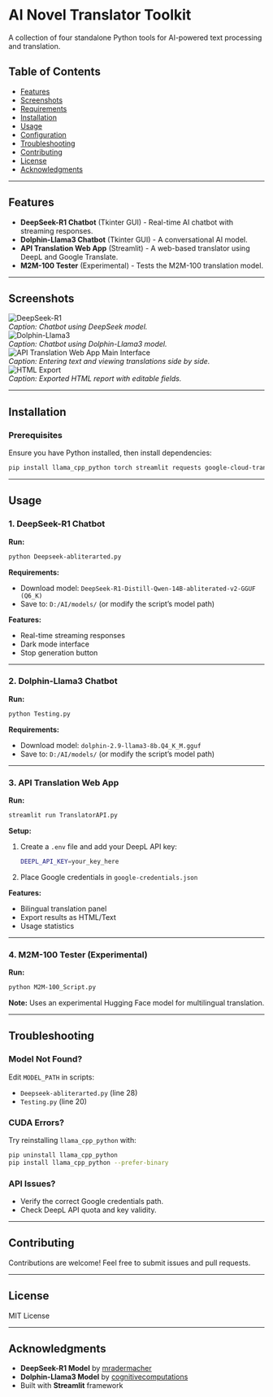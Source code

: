 # AI Novel Translator Toolkit

A collection of four standalone Python tools for AI-powered text processing and translation.

## Table of Contents

- [Features](#features)
- [Screenshots](#screenshots)
- [Requirements](#requirements)
- [Installation](#installation)
- [Usage](#usage)
- [Configuration](#configuration)
- [Troubleshooting](#troubleshooting)
- [Contributing](#contributing)
- [License](#license)
- [Acknowledgments](#acknowledgments)

---

## Features

- **DeepSeek-R1 Chatbot** (Tkinter GUI) - Real-time AI chatbot with streaming responses.
- **Dolphin-Llama3 Chatbot** (Tkinter GUI) - A conversational AI model.
- **API Translation Web App** (Streamlit) - A web-based translator using DeepL and Google Translate.
- **M2M-100 Tester** (Experimental) - Tests the M2M-100 translation model.

---

## Screenshots

![DeepSeek-R1](asset/DeepLLocal.jpg)  
_Caption: Chatbot using DeepSeek model._  
![Dolphin-Llama3](asset/dolphin-2.9.jpg)  
_Caption: Chatbot using Dolphin-Llama3 model._
![API Translation Web App Main Interface](asset/API_Translator.jpg)  
_Caption: Entering text and viewing translations side by side._  
![HTML Export](asset/TL_HTML.jpg)  
_Caption: Exported HTML report with editable fields._

---

## Installation

### Prerequisites

Ensure you have Python installed, then install dependencies:

```sh
pip install llama_cpp_python torch streamlit requests google-cloud-translate python-dotenv plyer psutil transformers sentencepiece
```

---

## Usage

### 1. DeepSeek-R1 Chatbot

**Run:**

```sh
python Deepseek-abliterarted.py
```

**Requirements:**

- Download model: `DeepSeek-R1-Distill-Qwen-14B-abliterated-v2-GGUF (Q6_K)`
- Save to: `D:/AI/models/` (or modify the script’s model path)

**Features:**

- Real-time streaming responses
- Dark mode interface
- Stop generation button

---

### 2. Dolphin-Llama3 Chatbot

**Run:**

```sh
python Testing.py
```

**Requirements:**

- Download model: `dolphin-2.9-llama3-8b.Q4_K_M.gguf`
- Save to: `D:/AI/models/` (or modify the script’s model path)

---

### 3. API Translation Web App

**Run:**

```sh
streamlit run TranslatorAPI.py
```

**Setup:**

1. Create a `.env` file and add your DeepL API key:
   ```sh
   DEEPL_API_KEY=your_key_here
   ```
2. Place Google credentials in `google-credentials.json`

**Features:**

- Bilingual translation panel
- Export results as HTML/Text
- Usage statistics

---

### 4. M2M-100 Tester (Experimental)

**Run:**

```sh
python M2M-100_Script.py
```

**Note:** Uses an experimental Hugging Face model for multilingual translation.

---

## Troubleshooting

### Model Not Found?

Edit `MODEL_PATH` in scripts:

- `Deepseek-abliterarted.py` (line 28)
- `Testing.py` (line 20)

### CUDA Errors?

Try reinstalling `llama_cpp_python` with:

```sh
pip uninstall llama_cpp_python
pip install llama_cpp_python --prefer-binary
```

### API Issues?

- Verify the correct Google credentials path.
- Check DeepL API quota and key validity.

---

## Contributing

Contributions are welcome! Feel free to submit issues and pull requests.

---

## License

MIT License

---

## Acknowledgments

- **DeepSeek-R1 Model** by [mradermacher](https://github.com/mradermacher)
- **Dolphin-Llama3 Model** by [cognitivecomputations](https://github.com/cognitivecomputations)
- Built with **Streamlit** framework

